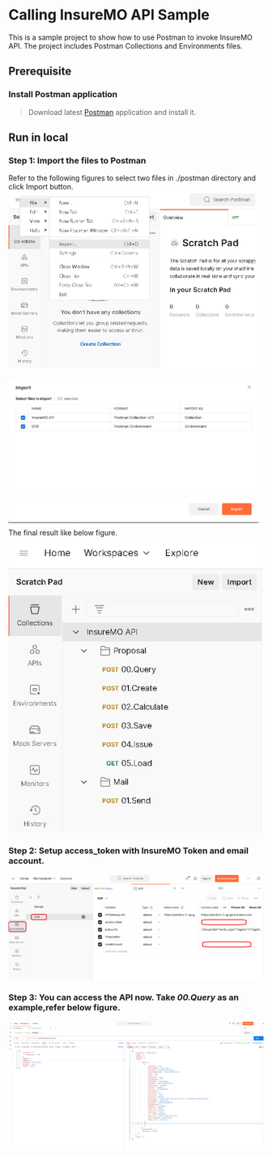 # Calling InsureMO API Sample

This is a sample project to show how to use Postman to invoke InsureMO API. The project includes Postman Collections and Environments files.

## Prerequisite

### Install Postman application
>Download latest [Postman](https://www.postman.com/downloads/) application and install it.

## Run in local

### Step 1: Import the files to Postman
Refer to the following figures to select two files in ./postman directory and click Import button.
![Select Files](./docs/images/import_1.png)

![Do Import](./docs/images/import_2.png)
The final result like below figure.   
![List](./docs/images/list.png)

### Step 2: Setup access_token with InsureMO Token and email account.
![setup variable](./docs/images/setup_var.png)

### Step 3: You can access the API now. Take ***00.Query*** as an example,refer below figure.
![sample query](./docs/images/query.png)




